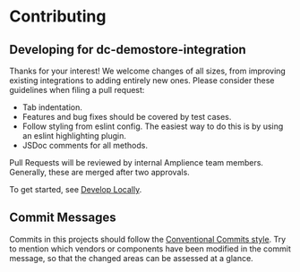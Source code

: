 # Contributing

## Developing for dc-demostore-integration

Thanks for your interest! We welcome changes of all sizes, from improving existing integrations to adding entirely new ones.
Please consider these guidelines when filing a pull request:

*  Tab indentation.
*  Features and bug fixes should be covered by test cases.
*  Follow styling from eslint config. The easiest way to do this is by using an eslint highlighting plugin.
*  JSDoc comments for all methods.

Pull Requests will be reviewed by internal Amplience team members. Generally, these are merged after two approvals.

To get started, see [Develop Locally](./docs/dev/develop-locally.md).

## Commit Messages

Commits in this projects should follow the [Conventional Commits style](https://www.conventionalcommits.org/en/v1.0.0/). Try to mention which vendors or components have been modified in the commit message, so that the changed areas can be assessed at a glance.
